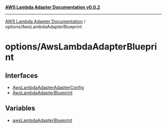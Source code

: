 [**AWS Lambda Adapter Documentation v0.0.2**](../../README.md)

***

[AWS Lambda Adapter Documentation](../../modules.md) / options/AwsLambdaAdapterBlueprint

# options/AwsLambdaAdapterBlueprint

## Interfaces

- [AwsLambdaAdapterAdapterConfig](interfaces/AwsLambdaAdapterAdapterConfig.md)
- [AwsLambdaAdapterBlueprint](interfaces/AwsLambdaAdapterBlueprint.md)

## Variables

- [awsLambdaAdapterBlueprint](variables/awsLambdaAdapterBlueprint.md)
